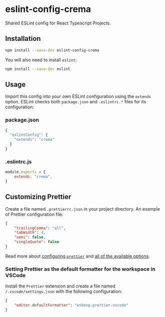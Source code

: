 # eslint-config-crema

Shared ESLint config for React Typescript Projects.

## Installation

```sh
npm install --save-dev eslint-config-crema
```

You will also need to install `eslint`:

```sh
npm install --save-dev eslint
```

## Usage

Import this config into your own ESLint configuration using the `extends` option. ESLint checks both `package.json` and `.eslintrc.*` files for its configuration:

### package.json

```js
{
  "eslintConfig": {
    "extends": "crema"
  }
}
```

### .eslintrc.js

```js
module.exports = {
    extends: "crema",
}
```

## Customizing Prettier

Create a file named `.prettierrc.json` in your project directory. An example of Prettier configuration file:

```json
{
    "trailingComma": "all",
    "tabWidth": 4,
    "semi": false,
    "singleQuote": false
}
```

Read more about [configuring `prettier`](https://prettier.io/docs/en/configuration.html) and [all of the available options](https://prettier.io/docs/en/options.html).

### Setting Prettier as the default formatter for the workspace in VSCode

Install the `Prettier` extension and create a file named `/.vscode/settings.json` with the following configuration:

```json
{
    "editor.defaultFormatter": "esbenp.prettier-vscode"
}
```
